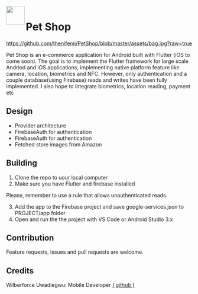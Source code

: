 <img align="left" src="https://raw.githubusercontent.com/wilburt/Jade-Player/master/images/icon.svg?sanitize=true" width="50px">

# Pet Shop
https://github.com/thenifemi/PetShop/blob/master/assets/bag.jpg?raw=true


Pet Shop is an e-commerce application for Android built with Flutter (iOS to come soon). The goal is to implement the Flutter framework for large scale Andriod and iOS applications, implementing native platform feature like camera, location, biometrics and NFC. However, only authentication and a couple database(using Firebase) reads and writes have been fully implemented. I also hope to integrate biometrics, location reading, payment etc

## Design

- Provider architecture
- FirebaseAuth for authentication 
- FirebaseAuth for authentication 
- Fetched store images from Amazon

## Building
1. Clone the repo to uour local computer
2. Make sure you have Flutter and firebase installed

Please, remember to use a rule that allows unauthenticated reads.

3. Add the app to the Firebase project and save google-services.json to PROJECT/app folder
4. Open and run the the project with VS Code or Android Studio 3.x

## Contribution
Feature requests, issues and pull requests are welcome.

## Credits
Wilberforce Uwadiegwu: Mobile Developer [( github )](https://github.com/wilburt)
